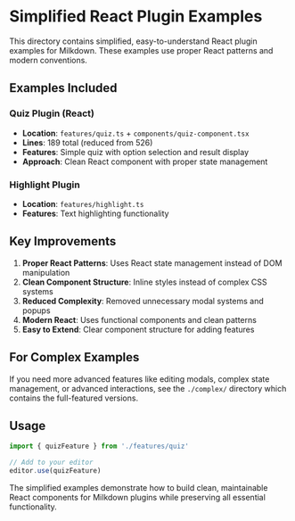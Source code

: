 # Simplified React Plugin Examples

This directory contains simplified, easy-to-understand React plugin examples for Milkdown. These examples use proper React patterns and modern conventions.

## Examples Included

### Quiz Plugin (React)
- **Location**: `features/quiz.ts` + `components/quiz-component.tsx`
- **Lines**: 189 total (reduced from 526)
- **Features**: Simple quiz with option selection and result display
- **Approach**: Clean React component with proper state management

### Highlight Plugin
- **Location**: `features/highlight.ts`
- **Features**: Text highlighting functionality

## Key Improvements

1. **Proper React Patterns**: Uses React state management instead of DOM manipulation
2. **Clean Component Structure**: Inline styles instead of complex CSS systems
3. **Reduced Complexity**: Removed unnecessary modal systems and popups
4. **Modern React**: Uses functional components and clean patterns
5. **Easy to Extend**: Clear component structure for adding features

## For Complex Examples

If you need more advanced features like editing modals, complex state management, or advanced interactions, see the `./complex/` directory which contains the full-featured versions.

## Usage

```typescript
import { quizFeature } from './features/quiz'

// Add to your editor
editor.use(quizFeature)
```

The simplified examples demonstrate how to build clean, maintainable React components for Milkdown plugins while preserving all essential functionality.